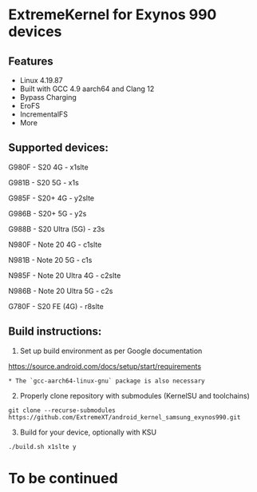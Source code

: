 # ExtremeKernel for Exynos 990 devices

## Features

- Linux 4.19.87
- Built with GCC 4.9 aarch64 and Clang 12
- Bypass Charging
- EroFS
- IncrementalFS
- More

## Supported devices:

G980F - S20 4G - x1slte

G981B - S20 5G - x1s

G985F - S20+ 4G - y2slte

G986B - S20+ 5G - y2s

G988B - S20 Ultra (5G) - z3s

N980F - Note 20 4G - c1slte

N981B - Note 20 5G - c1s

N985F - Note 20 Ultra 4G - c2slte

N986B - Note 20 Ultra 5G - c2s

G780F - S20 FE (4G) - r8slte


## Build instructions:

1. Set up build environment as per Google documentation

https://source.android.com/docs/setup/start/requirements

	* The `gcc-aarch64-linux-gnu` package is also necessary

2. Properly clone repository with submodules (KernelSU and toolchains)

```git clone --recurse-submodules https://github.com/ExtremeXT/android_kernel_samsung_exynos990.git```

3. Build for your device, optionally with KSU

```./build.sh x1slte y```

# To be continued
